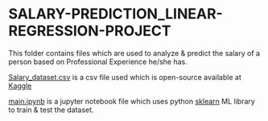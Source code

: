 # SALARY-PREDICTION_LINEAR-REGRESSION-PROJECT

This folder contains files which are used to analyze & predict the salary of a person based on Professional Experience he/she has.

[Salary_dataset.csv](https://github.com/jivaniyash/ML_Projects/blob/master/salary_prediction_linear_regression/Salary_dataset.csv) is a csv file used which is open-source available at [Kaggle](https://www.kaggle.com/datasets/abhishek14398/salary-dataset-simple-linear-regression)

[main.ipynb](https://github.com/jivaniyash/ML_Projects/blob/master/salary_prediction_linear_regression/main.ipynb) is a jupyter notebook file which uses python [sklearn](https://scikit-learn.org/) ML library to train & test the dataset. 